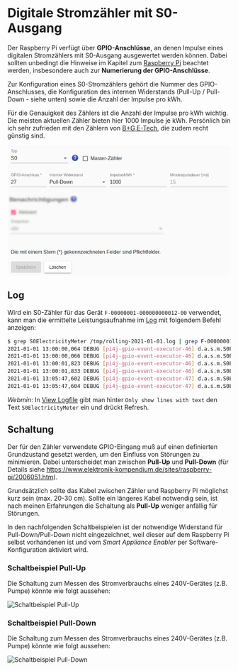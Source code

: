 # Digitale Stromzähler mit S0-Ausgang
Der Raspberry Pi verfügt über **GPIO-Anschlüsse**, an denen Impulse eines digitalen Stromzählers mit S0-Ausgang ausgewertet werden können. Dabei sollten unbedingt die Hinweise im Kapitel zum [Raspberry Pi](Raspberry_DE.md) beachtet werden, insbesondere auch zur **Numerierung der GPIO-Anschlüsse**.

Zur Konfiguration eines S0-Stromzählers gehört die Nummer des GPIO-Anschlusses, die Konfiguration des internen Widerstands (Pull-Up / Pull-Down - siehe unten) sowie die Anzahl der Impulse pro kWh.

Für die Genauigkeit des Zählers ist die Anzahl der Impulse pro kWh wichtig. Die meisten aktuellen Zähler bieten hier 1000 Impulse je kWh. Persönlich bin ich sehr zufrieden mit den Zählern von [B+G E-Tech](http://www.bg-etech.de/), die zudem recht günstig sind.

![S0 Meter](../pics/fe/S0Meter_DE.png)

## Log
Wird ein S0-Zähler für das Gerät `F-00000001-000000000012-00` verwendet, kann man die ermittelte Leistungsaufnahme im [Log](Logging_DE.md) mit folgendem Befehl anzeigen:

```bash
$ grep S0ElectricityMeter /tmp/rolling-2021-01-01.log | grep F-00000001-000000000012-00
2021-01-01 13:00:00,064 DEBUG [pi4j-gpio-event-executor-46] d.a.s.m.S0ElectricityMeter [S0ElectricityMeter.java:189] F-00000001-000000000012-00: S0 impulse detected on GPIO 2
2021-01-01 13:00:00,066 DEBUG [pi4j-gpio-event-executor-46] d.a.s.m.S0ElectricityMeter [S0ElectricityMeter.java:193] F-00000001-000000000012-00: power: 2077W
2021-01-01 13:00:01,823 DEBUG [pi4j-gpio-event-executor-46] d.a.s.m.S0ElectricityMeter [S0ElectricityMeter.java:189] F-00000001-000000000012-00: S0 impulse detected on GPIO 2
2021-01-01 13:00:01,833 DEBUG [pi4j-gpio-event-executor-46] d.a.s.m.S0ElectricityMeter [S0ElectricityMeter.java:193] F-00000001-000000000012-00: power: 2076W
2021-01-01 13:05:47,602 DEBUG [pi4j-gpio-event-executor-47] d.a.s.m.S0ElectricityMeter [S0ElectricityMeter.java:189] F-00000001-000000000012-00: S0 impulse detected on GPIO 2
2021-01-01 13:05:47,604 DEBUG [pi4j-gpio-event-executor-47] d.a.s.m.S0ElectricityMeter [S0ElectricityMeter.java:193] F-00000001-000000000012-00: power: 10W
```

*Webmin*: In [View Logfile](Logging_DE.md#user-content-webmin-logs) gibt man hinter `Only show lines with text` den Text `S0ElectricityMeter` ein und drückt Refresh.

## Schaltung
Der für den Zähler verwendete GPIO-Eingang muß auf einen definierten Grundzustand gesetzt werden, um den Einfluss von Störungen zu minimieren. Dabei unterscheidet man zwischen **Pull-Up** und **Pull-Down** (für Details siehe https://www.elektronik-kompendium.de/sites/raspberry-pi/2006051.htm).

Grundsätzlich sollte das Kabel zwischen Zähler und Raspberry Pi möglichst kurz sein (max. 20-30 cm). Sollte ein längeres Kabel notwendig sein, ist nach meinen Erfahrungen die Schaltung als **Pull-Up** weniger anfällig für Störungen.

In den nachfolgenden Schaltbeispielen ist der notwendige Widerstand für Pull-Down/Pull-Down nicht eingezeichnet, weil dieser auf dem Raspberry Pi selbst vorhandenen ist und vom *Smart Appliance Enabler* per Software-Konfiguration aktiviert wird.

### Schaltbeispiel Pull-Up
Die Schaltung zum Messen des Stromverbrauchs eines 240V-Gerätes (z.B. Pumpe) könnte wie folgt aussehen:

![Schaltbeispiel Pull-Up](../pics/SchaltungS0ZaehlerPullUp.png)

### Schaltbeispiel Pull-Down
Die Schaltung zum Messen des Stromverbrauchs eines 240V-Gerätes (z.B. Pumpe) könnte wie folgt aussehen:

![Schaltbeispiel Pull-Down](../pics/SchaltungS0ZaehlerPullDown.jpg)
